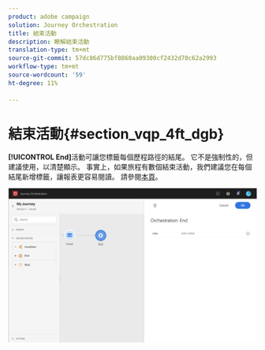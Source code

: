 ```yaml
---
product: adobe campaign
solution: Journey Orchestration
title: 結束活動
description: 瞭解結束活動
translation-type: tm+mt
source-git-commit: 57dc86d775bf8860aa09300cf2432d70c62a2993
workflow-type: tm+mt
source-wordcount: '59'
ht-degree: 11%

---
```



# 結束活動{#section_vqp_4ft_dgb}

**[!UICONTROL End]**&#x200B;活動可讓您標籤每個歷程路徑的結尾。 它不是強制性的，但建議使用，以清楚顯示。 事實上，如果旅程有數個結束活動，我們建議您在每個結尾新增標籤，讓報表更容易閱讀。 請參閱[本頁](../reporting/about-journey-reports.md)。

![](../assets/journey54.png)
